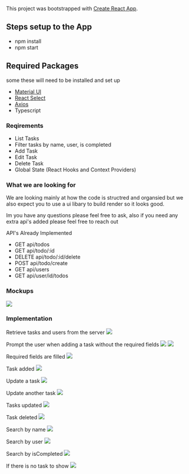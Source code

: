 This project was bootstrapped with [Create React App](https://github.com/facebook/create-react-app).


## Steps setup to the App 
- npm install
- npm start 

## Required Packages 
some these will need to be installed and set up 
- [Material UI](https://material-ui.com/)
- [React Select](https://react-select.com/home)
- [Axios](https://github.com/axios/axios)
- Typescript

### Reqirements
- List Tasks
- Filter tasks by name, user, is completed
- Add Task
- Edit Task
- Delete Task
- Global State (React Hooks and Context Providers)

### What we are looking for
We are looking mainly at how the code is structred and organsied but we also expect you to use a ui libary to build render so it looks good.

Im you have any questions please feel free to ask, also if you need any extra api's added please feel free to reach out 

API's Already Implemented
- GET api/todos
- GET api/todo/:id
- DELETE api/todo/:id/delete
- POST api/todo/create
- GET api/users
- GET api/user/id/todos
### Mockups 
![](./documentation/mockups.png)

### Implementation
Retrieve tasks and users from the server
![](./src/images/1/1.png)

Prompt the user when adding a task without the required fields
![](./src/images/2/1.png)
![](./src/images/2/2.png)

Required fields are filled
![](./src/images/2/3.png)

Task added
![](./src/images/2/4.png)

Update a task
![](./src/images/3/1.png)

Update another task
![](./src/images/3/2.png)

Tasks updated
![](./src/images/3/3.png)

Task deleted
![](./src/images/4/1.png)

Search by name
![](./src/images/5/1.png)

Search by user
![](./src/images/5/2.png)

Search by isCompleted
![](./src/images/5/3.png)

If there is no task to show
![](./src/images/6/1.png)
